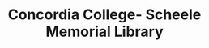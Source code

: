---
layout: repo
title: "Concordia College- Scheele Memorial Library"
id: 19406
permalink: repos/19406/
---